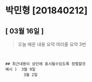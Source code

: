 #   박민형   [201840212]
## [ 03월 16일 ]
> 오늘 배운 내용 요약
> 여러줄 요약
>3번


~~~배운내용~~~~ (여기 는 자유롭게 적을것 단, 필수삽입 내용은 반드시 기입할것


## 최근내용이 상단에 표시될수있도록 정렬할것
예시 )  3월 9일
        3월 2일